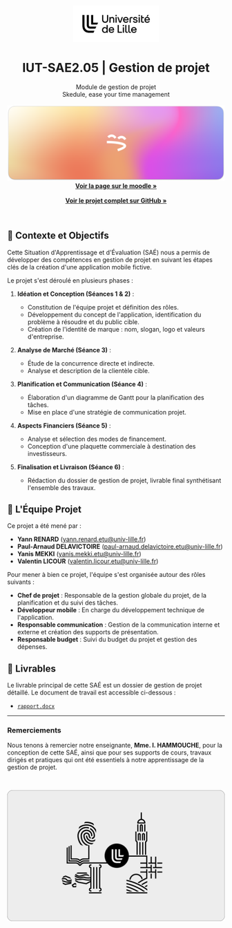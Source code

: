 <p align="center">
    <picture>
        <source media="(prefers-color-scheme: dark)" srcset="https://github.com/yannouuuu/IUT-SAE1.01/raw/main/.github/assets/header_univlille_light.png" width="200px">
        <img alt="UnivLilleLogo" src="https://github.com/yannouuuu/IUT-SAE1.01/raw/main/.github/assets/header_univlille_dark.png" width="200px">
    </picture>
  <h1 align="center">IUT-SAE2.05 | Gestion de projet</h1>
</p>

<p align="center">
    Module de gestion de projet 
    <br/>
    Skedule, ease your time management
    <br/>
    <br/>
    <picture>
        <img alt="skedulebanner" src="./.github/assets/skedulebanner.png">
    </picture>
    <br/>
    <a href="https://moodle.univ-lille.fr/course/view.php?id=30827&sectionid=451840"><strong>Voir la page sur le moodle »</strong></a>
    <br/>
    <br/>
    <a href="https://github.com/yannouuuu/IUT-SAE2.05/"><strong>Voir le projet complet sur GitHub »</strong></a>
</p>

<br/>

## 🎯 Contexte et Objectifs

Cette Situation d'Apprentissage et d'Évaluation (SAÉ) nous a permis de développer des compétences en gestion de projet en suivant les étapes clés de la création d'une application mobile fictive.

Le projet s'est déroulé en plusieurs phases :

1.  **Idéation et Conception (Séances 1 & 2)** :
    -   Constitution de l'équipe projet et définition des rôles.
    -   Développement du concept de l'application, identification du problème à résoudre et du public cible.
    -   Création de l'identité de marque : nom, slogan, logo et valeurs d'entreprise.

2.  **Analyse de Marché (Séance 3)** :
    -   Étude de la concurrence directe et indirecte.
    -   Analyse et description de la clientèle cible.

3.  **Planification et Communication (Séance 4)** :
    -   Élaboration d'un diagramme de Gantt pour la planification des tâches.
    -   Mise en place d'une stratégie de communication projet.

4.  **Aspects Financiers (Séance 5)** :
    -   Analyse et sélection des modes de financement.
    -   Conception d'une plaquette commerciale à destination des investisseurs.

5.  **Finalisation et Livraison (Séance 6)** :
    -   Rédaction du dossier de gestion de projet, livrable final synthétisant l'ensemble des travaux.

## 👥 L'Équipe Projet

Ce projet a été mené par :

-   **Yann RENARD** ([yann.renard.etu@univ-lille.fr](mailto:yann.renard.etu@univ-lille.fr))
-   **Paul-Arnaud DELAVICTOIRE** ([paul-arnaud.delavictoire.etu@univ-lille.fr](mailto:paul-arnaud.delavictoire.etu@univ-lille.fr))
-   **Yanis MEKKI** ([yanis.mekki.etu@univ-lille.fr](mailto:yanis.mekki.etu@univ-lille.fr))
-   **Valentin LICOUR** ([valentin.licour.etu@univ-lille.fr](mailto:valentin.licour.etu@univ-lille.fr))

Pour mener à bien ce projet, l'équipe s'est organisée autour des rôles suivants :
-   **Chef de projet** : Responsable de la gestion globale du projet, de la planification et du suivi des tâches.
-   **Développeur mobile** : En charge du développement technique de l'application.
-   **Responsable communication** : Gestion de la communication interne et externe et création des supports de présentation.
-   **Responsable budget** : Suivi du budget du projet et gestion des dépenses.

## 📂 Livrables

Le livrable principal de cette SAÉ est un dossier de gestion de projet détaillé. Le document de travail est accessible ci-dessous :

-   [`rapport.docx`](./rapport.docx)

---

### Remerciements

Nous tenons à remercier notre enseignante, **Mme. I. HAMMOUCHE**, pour la conception de cette SAÉ, ainsi que pour ses supports de cours, travaux dirigés et pratiques qui ont été essentiels à notre apprentissage de la gestion de projet.

<br/>
<p align="center">
    <picture>
        <img alt="UnivLilleLogo" src="https://github.com/yannouuuu/IUT-SAE1.01/raw/main/.github/assets/footer_univlille.png">
    </picture>
</p>
